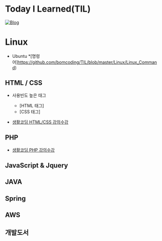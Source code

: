 # Today I Learned(TIL)
[![Blog](https://img.shields.io/badge/Blog-bomcoding.github.io-green.svg)](https://bomcoding.github.io/)

# Linux
* Ubuntu
  *[명령어]https://github.com/bomcoding/TIL/blob/master/Linux/Linux_Command)

## HTML / CSS
* 사용빈도 높은 태그
  * [HTML 태그]
  * [CSS 태그]
  
* [생활코딩 HTML/CSS 강의수강](https://github.com/bomcoding/TIL/tree/master/HTML%2C%20CSS/LifeCoding%20Web%20Study)

## PHP
* [생활코딩 PHP 강의수강](https://github.com/bomcoding/TIL/tree/master/PHP/LifeCoding%20PHP)

## JavaScript & Jquery
  

## JAVA


## Spring


## AWS


## 개발도서
